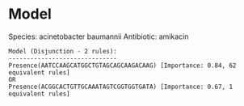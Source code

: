 
# Model

Species: acinetobacter baumannii
Antibiotic: amikacin

```
Model (Disjunction - 2 rules):
------------------------------
Presence(AATCCAAGCATGGCTGTAGCAGCAAGACAAG) [Importance: 0.84, 62 equivalent rules]
OR
Presence(ACGGCACTGTTGCAAATAGTCGGTGGTGATA) [Importance: 0.67, 1 equivalent rules]

```

